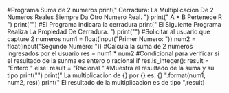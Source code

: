 #Programa Suma de 2 numeros
print(" Cerradura: La Multiplicacion De 2 Numeros Reales Siempre Da Otro Numero Real. ")
print(" A * B Pertenece R ")
print("")
#El Programa indicara la cerradura
print(" El Siguiente Programa Realiza La Propiedad De Cerradura. ")
print("") 
#Solicitar al usuario que capture 2 numeros 
num1 = float(input("Primer Numero: "))
num2 = float(input("Segundo Numero: "))
#Calcula la suma de 2 numeros ingresados por el usuario
res = num1 * num2
#Condicional para verificar si el resultado de la sunma es entero o racional
if res.is_integer(): 
    result = "Entero "
else:
    result = "Racional "
#Muestra el resultado de la suma y su tipo
print("")
print(" La multiplicacion de {} por {} es: {} ".format(num1, num2, res))
print(" El resultado de la multiplicacion es de tipo ",result)
